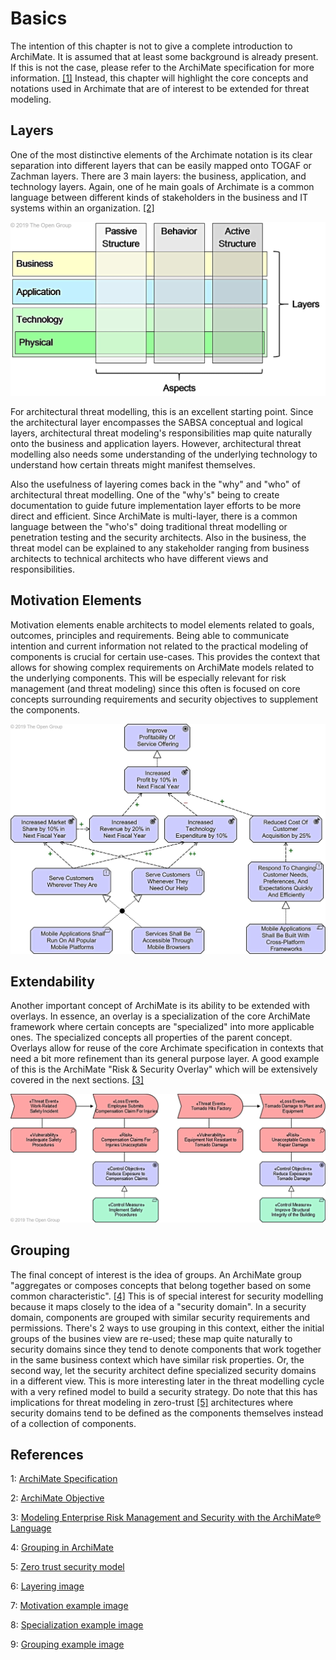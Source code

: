 # Basics

The intention of this chapter is not to give a complete introduction to ArchiMate. It is assumed that at least some background is already present. If this is not the case, please refer to the ArchiMate specification for more information. [\[1\]](basics.md#references) Instead, this chapter will highlight the core concepts and notations used in Archimate that are of interest to be extended for threat modeling.

## Layers

One of the most distinctive elements of the Archimate notation is its clear separation into different layers that can be easily mapped onto TOGAF or Zachman layers. There are 3 main layers: the business, application, and technology layers. Again, one of he main goals of Archimate is a common language between different kinds of stakeholders in the business and IT systems within an organization. [\[2\]](basics.md#references)

![Archimate Core Framework, showing the importance of layering in ArchiMate](images/layering.jpg)

For architectural threat modelling, this is an excellent starting point. Since the architectural layer encompasses the SABSA conceptual and logical layers, architectural threat modeling's responsibilities map quite naturally onto the business and application layers. However, architectural threat modelling also needs some understanding of the underlying technology to understand how certain threats might manifest themselves.

Also the usefulness of layering comes back in the "why" and "who" of architectural threat modelling. One of the "why's" being to create documentation to guide future implementation layer efforts to be more direct and efficient. Since ArchiMate is multi-layer, there is a common language between the "who's" doing traditional threat modelling or penetration testing and the security architects. Also in the business, the threat model can be explained to any stakeholder ranging from business architects to technical architects who have different views and responsibilities.

## Motivation Elements

Motivation elements enable architects to model elements related to goals, outcomes, principles and requirements. Being able to communicate intention and current information not related to the practical modeling of components is crucial for certain use-cases. This provides the context that allows for showing complex requirements on ArchiMate models related to the underlying components. This will be especially relevant for risk management (and threat modeling) since this often is focused on core concepts surrounding requirements and security objectives to supplement the components.

![Different Motivation elements](images/motivation-example.jpg)

## Extendability

Another important concept of ArchiMate is its ability to be extended with overlays. In essence, an overlay is a specialization of the core ArchiMate framework where certain concepts are "specialized" into more applicable ones. The specialized concepts all properties of the parent concept. Overlays allow for reuse of the core Archimate specification in contexts that need a bit more refinement than its general purpose layer. A good example of this is the ArchiMate "Risk & Security Overlay" which will be extensively covered in the next sections. [\[3\]](basics.md#references)

![Example of specialization using the Risk & Security Overlay](images/specialization-example.jpg)

## Grouping

The final concept of interest is the idea of groups. An ArchiMate group "aggregates or composes concepts that belong together based on some common characteristic". [\[4\]](basics.md#references) This is of special interest for security modelling because it maps closely to the idea of a "security domain". In a security domain, components are grouped with similar security requirements and permissions. There's 2 ways to use grouping in this context, either the initial groups of the busines view are re-used; these map quite naturally to security domains since they tend to denote components that work together in the same business context which have similar risk properties. Or, the second way, let the security architect define specialized security domains in a different view. This is more interesting later in the threat modelling cycle with a very refined model to build a security strategy. Do note that this has implications for threat modeling in zero-trust [\[5\]](basics.md#references) architectures where security domains tend to be defined as the components themselves instead of a collection of components.

## References

1: [ArchiMate Specification](https://pubs.opengroup.org/architecture/archimate3-doc/toc.html)

2: [ArchiMate Objective](https://pubs.opengroup.org/architecture/archimate3-doc/chap01.html#\_Toc10045267)

3: [Modeling Enterprise Risk Management and Security with the ArchiMate® Language](https://researchportal.unamur.be/en/publications/modeling-enterprise-risk-management-and-security-with-the-archima)

4: [Grouping in ArchiMate](https://pubs.opengroup.org/architecture/archimate3-doc/chap04.html#\_Toc10045308)

5: [Zero trust security model](https://en.wikipedia.org/wiki/Zero\_trust\_security\_model)

6: [Layering image](https://pubs.opengroup.org/architecture/archimate3-doc/chap03.html)

7: [Motivation example image](https://pubs.opengroup.org/architecture/archimate3-doc/chap06.html)

8: [Specialization example image](https://pubs.opengroup.org/architecture/archimate3-doc/chap15.html)

9: [Grouping example image](https://pubs.opengroup.org/architecture/archimate3-doc/chap04.html)
